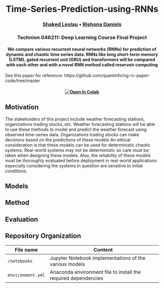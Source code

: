 
<h1 align="center">
  <br>
	Time-Series-Prediction-using-RNNs
  <br>
</h1>
  <h3 align="center">
    <a href="https://github.com/sLeslau">Shaked Leslau</a> •
    <a href="https://github.com/rishonadaniels">Rishona Daniels</a>

  </h3>
<h3 align="center">Technion 046211: Deep Learning Course Final Project

<h4 align="center">We compare various recurrent neural networks (RNNs) for prediction of dynamic and chaotic time series data. RNNs like long short-term memory (LSTM), gated recurrent unit (GRU) and transformers will be compared with each other and with a novel RNN method called reservoir computing</h4>

<p>See this paper for reference: https://github.com/quantinfo/ng-rc-paper-code/tree/master</hp>

<h4 align="center">
    <a href="https://colab.research.google.com/github/sLeslau/Time-Series-Prediction-using-RNNs"><img src="https://colab.research.google.com/assets/colab-badge.svg" alt="Open In Colab"/></a>
</h4>

## Motivation
The stakeholders of this project include weather forecasting stations, organizations trading stocks, etc. 
Weather forecasting stations will be able to use these methods to model and predict the weather forecast using observed time-series data. 
Organizations trading stocks can make decisions based on the predictions of these models 
An ethical consideration is that these models can be used for deterministic chaotic systems. Real-world systems may not be deterministic so care must be taken when designing these models. Also, the reliability of these models must be thoroughly evaluated before deployment in real-world applications especially considering the systems in question are sensitive to initial conditions. 

## Models
## Method
## Evaluation

## Repository Organization

| File name                                            | Content                                                                                     |
|------------------------------------------------------|---------------------------------------------------------------------------------------------|
| `/notebooks`                                         | Jupyter Notebook implementations of the various models                                      |
| `environment.yml`                                    | Anaconda environment file to install the required dependencies                              |
